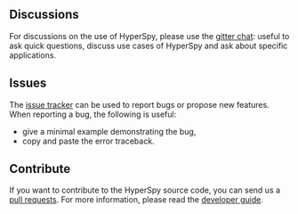 ## Discussions

For discussions on the use of HyperSpy, please use the [gitter chat](https://gitter.im/hyperspy/hyperspy): useful to ask quick questions, discuss use cases of HyperSpy and ask about specific applications.

## Issues

The [issue tracker](https://github.com/hyperspy/hyperspy/issues) can be used to report bugs or propose new features. When reporting a bug, the following is useful:
- give a minimal example demonstrating the bug,
- copy and paste the error traceback.

## Contribute

If you want to contribute to the HyperSpy source code, you can send us a [pull requests](https://github.com/hyperspy/hyperspy/pulls). For more information, please read the [developer guide](http://hyperspy.org/hyperspy-doc/current/dev_guide/index.html).

